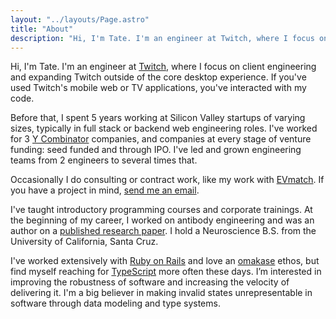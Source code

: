 ```yaml
---
layout: "../layouts/Page.astro"
title: "About"
description: "Hi, I'm Tate. I'm an engineer at Twitch, where I focus on client engineering and expanding Twitch outside of the core desktop experience. If you've used Twitch's mobile web or TV applications, you've interacted with my code."
---
```


Hi, I'm Tate. I'm an engineer at [Twitch](https://www.twitch.tv/), where I focus on client engineering and expanding Twitch outside of the core desktop experience. If you've used Twitch's mobile web or TV applications, you've interacted with my code.

Before that, I spent 5 years working at Silicon Valley startups of varying sizes, typically in full stack or backend web engineering roles. I've worked for 3 [Y Combinator](https://www.ycombinator.com/) companies, and companies at every stage of venture funding: seed funded and through IPO. I've led and grown engineering teams from 2 engineers to several times that.

Occasionally I do consulting or contract work, like my work with [EVmatch](https://www.evmatch.com/). If you have a project in mind, [send me an email](mailto:tatethurston@gmail.com).

I've taught introductory programming courses and corporate trainings. At the beginning of my career, I worked on antibody engineering and was an author on a [published research paper](https://www.ncbi.nlm.nih.gov/pmc/articles/PMC5006801/). I hold a Neuroscience B.S. from the University of California, Santa Cruz.

I've worked extensively with [Ruby on Rails](https://rubyonrails.org/) and love an [omakase](https://dhh.dk/2012/rails-is-omakase.html) ethos, but find myself reaching for [TypeScript](https://www.typescriptlang.org/) more often these days. I’m interested in improving the robustness of software and increasing the velocity of delivering it. I'm a big believer in making invalid states unrepresentable in software through data modeling and type systems.
